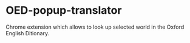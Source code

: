 # OED-popup-translator
Chrome extension which allows to look up selected world in the Oxford English Ditionary.
